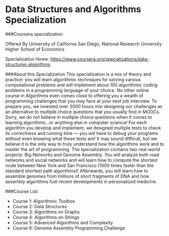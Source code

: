 # Data Structures and Algorithms Specialization
###Coursera specialization

Offered By University of California San Diego, National Research University Higher School of Economics

Specialization Home: https://www.coursera.org/specializations/data-structures-algorithms

###About this Specialization
This specialization is a mix of theory and practice: you will learn algorithmic techniques for solving various computational problems and will implement about 100 algorithmic coding problems in a programming language of your choice. No other online course in Algorithms even comes close to offering you a wealth of programming challenges that you may face at your next job interview. To prepare you, we invested over 3000 hours into designing our challenges as an alternative to multiple choice questions that you usually find in MOOCs. Sorry, we do not believe in multiple choice questions when it comes to learning algorithms...or anything else in computer science! For each algorithm you develop and implement, we designed multiple tests to check its correctness and running time — you will have to debug your programs without even knowing what these tests are! It may sound difficult, but we believe it is the only way to truly understand how the algorithms work and to master the art of programming. The specialization contains two real-world projects: Big Networks and Genome Assembly. You will analyze both road networks and social networks and will learn how to compute the shortest route between New York and San Francisco (1000 times faster than the standard shortest path algorithms!) Afterwards, you will learn how to assemble genomes from millions of short fragments of DNA and how assembly algorithms fuel recent developments in personalized medicine.

###Course List:
* Course 1: Algorithmic Toolbox
* Course 2: Data Structures
* Course 3: Algorithms on Graphs
* Course 4: Algorithms on Strings
* Course 5: Advanced Algorithms and Complexity
* Course 6: Genome Assembly Programming Challenge

